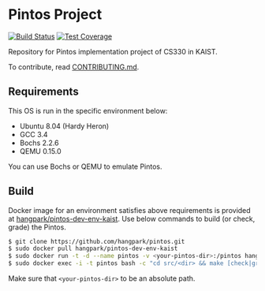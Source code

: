 # Pintos Project 

[![Build Status](https://travis-ci.org/hangpark/pintos.svg?branch=develop)](https://travis-ci.org/hangpark/pintos) [![Test Coverage](http://showbadge.hangpark.com/hangpark/pintos/?branch=develop&key=grade)](https://github.com/hangpark/pintos)

Repository for Pintos implementation project of CS330 in KAIST.

To contribute, read [CONTRIBUTING.md](CONTRIBUTING.md).

## Requirements

This OS is run in the specific environment below:

- Ubuntu 8.04 (Hardy Heron)
- GCC 3.4
- Bochs 2.2.6
- QEMU 0.15.0

You can use Bochs or QEMU to emulate Pintos.

## Build

Docker image for an environment satisfies above requirements is provided at [hangpark/pintos-dev-env-kaist](https://hub.docker.com/r/hangpark/pintos-dev-env-kaist/). Use below commands to build (or check, grade) the Pintos.

```bash
$ git clone https://github.com/hangpark/pintos.git
$ sudo docker pull hangpark/pintos-dev-env-kaist
$ sudo docker run -t -d --name pintos -v <your-pintos-dir>:/pintos hangpark/pintos-dev-env-kaist
$ sudo docker exec -i -t pintos bash -c "cd src/<dir> && make [check|grade]"
```

Make sure that `<your-pintos-dir>` to be an absolute path.
